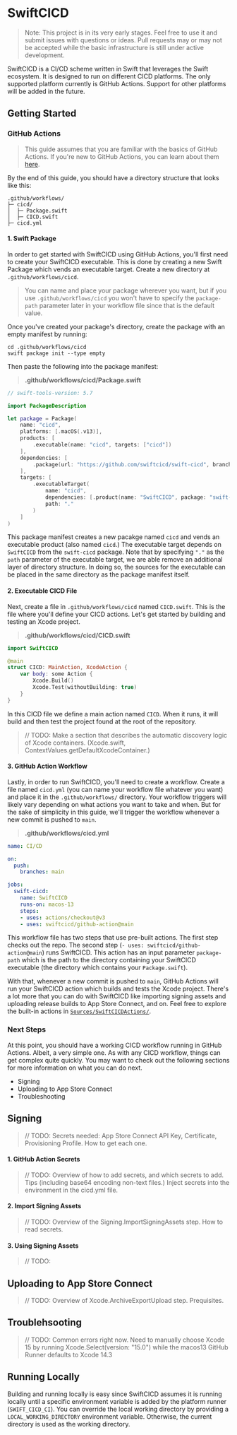 # SwiftCICD

> Note: This project is in its very early stages. Feel free to use it and submit issues with questions or ideas. Pull requests may or may not be accepted while the basic infrastructure is still under active development. 

SwiftCICD is a CI/CD scheme written in Swift that leverages the Swift ecosystem. It is designed to run on different CICD platforms. The only supported platform currently is GitHub Actions. Support for other platforms will be added in the future.

## Getting Started

### GitHub Actions

> This guide assumes that you are familiar with the basics of GitHub Actions. If you're new to GitHub Actions, you can learn about them [here](https://docs.github.com/actions).

By the end of this guide, you should have a directory structure that looks like this:

```
.github/workflows/
├─ cicd/
│  ├─ Package.swift
│  ├─ CICD.swift
├─ cicd.yml
```   

#### 1. Swift Package

In order to get started with SwiftCICD using GitHub Actions, you'll first need to create your SwiftCICD executable. This is done by creating a new Swift Package which vends an executable target. Create a new directory at `.github/workflows/cicd`. 

> You can name and place your package wherever you want, but if you use `.github/workflows/cicd` you won't have to specify the `package-path` parameter later in your workflow file since that is the default value.

Once you've created your package's directory, create the package with an empty manifest by running:

```
cd .github/workflows/cicd
swift package init --type empty
```

Then paste the following into the package manifest:

> **.github/workflows/cicd/Package.swift**

```swift
// swift-tools-version: 5.7

import PackageDescription

let package = Package(
    name: "cicd",
    platforms: [.macOS(.v13)],
    products: [
        .executable(name: "cicd", targets: ["cicd"])
    ],
    dependencies: [
        .package(url: "https://github.com/swiftcicd/swift-cicd", branch: "main")
    ],
    targets: [
        .executableTarget(
            name: "cicd",
            dependencies: [.product(name: "SwiftCICD", package: "swift-cicd")],
            path: "."
        )
    ]
)
```

This package manifest creates a new pacakge named `cicd` and vends an executable product (also named `cicd`.) The executable target depends on `SwiftCICD` from the `swift-cicd` package. Note that by specifying `"."` as the `path` parameter of the executable target, we are able remove an additional layer of directory structure. In doing so, the sources for the executable can be placed in the same directory as the package manifest itself.

#### 2. Executable CICD File

Next, create a file in `.github/workflows/cicd` named `CICD.swift`. This is the file where you'll define your CICD actions. Let's get started by building and testing an Xcode project.

> **.github/workflows/cicd/CICD.swift**
```swift
import SwiftCICD

@main
struct CICD: MainAction, XcodeAction {
    var body: some Action {
        Xcode.Build()
        Xcode.Test(withoutBuilding: true)
    }
}
```

In this CICD file we define a main action named `CICD`. When it runs, it will build and then test the project found at the root of the repository.

> // TODO: Make a section that describes the automatic discovery logic of Xcode containers. (Xcode.swift, ContextValues.getDefaultXcodeContainer.)

#### 3. GitHub Action Workflow

Lastly, in order to run SwiftCICD, you'll need to create a workflow. Create a file named `cicd.yml` (you can name your workflow file whatever you want) and place it in the `.github/workflows/` directory. Your workflow triggers will likely vary depending on what actions you want to take and when. But for the sake of simplicity in this guide, we'll trigger the workflow whenever a new commit is pushed to `main`. 


> **.github/workflows/cicd.yml**
```yaml
name: CI/CD

on:
  push:
    branches: main

jobs:
  swift-cicd:
    name: SwiftCICD
    runs-on: macos-13
    steps:
    - uses: actions/checkout@v3
    - uses: swiftcicd/github-action@main
```

This workflow file has two steps that use pre-built actions. The first step checks out the repo. The second step (`- uses: swiftcicd/github-action@main`) runs SwiftCICD. This action has an input parameter `package-path` which is the path to the directory containing your SwiftCICD executable (the directory which contains your `Package.swift`).

With that, whenever a new commit is pushed to `main`, GitHub Actions will run your SwiftCICD action which builds and tests the Xcode project. There's a lot more that you can do with SwiftCICD like importing signing assets and uploading release builds to App Store Connect, and on. Feel free to explore the built-in actions in [`Sources/SwiftCICDActions/`](/Sources/SwiftCICDActions/). 

### Next Steps

At this point, you should have a working CICD workflow running in GitHub Actions. Albeit, a very simple one. As with any CICD workflow, things can get complex quite quickly. You may want to check out the following sections for more information on what you can do next.

- Signing
- Uploading to App Store Connect
- Troubleshooting

## Signing

> // TODO: Secrets needed: App Store Connect API Key, Certificate, Provisioning Profile. How to get each one.

#### 1. GitHub Action Secrets

> // TODO: Overview of how to add secrets, and which secrets to add. Tips (including base64 encoding non-text files.) Inject secrets into the environment in the cicd.yml file.

#### 2. Import Signing Assets

> // TODO: Overview of the Signing.ImportSigningAssets step. How to read secrets.

#### 3. Using Signing Assets

> // TODO:

## Uploading to App Store Connect

> // TODO: Overview of Xcode.ArchiveExportUpload step. Prequisites.

## Troublehsooting

> // TODO: Common errors right now. Need to manually choose Xcode 15 by running Xcode.Select(version: "15.0") while the macos13 GitHub Runner defaults to Xcode 14.3


## Running Locally

Building and running locally is easy since SwiftCICD assumes it is running locally until a specific environment variable is added by the platform runner (`SWIFT_CICD_CI`). You can override the local working directory by providing a `LOCAL_WORKING_DIRECTORY` environment variable. Otherwise, the current directory is used as the working directory. 
